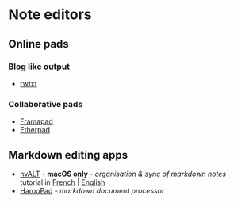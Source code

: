 # Note editors

## Online pads

### Blog like output

- [rwtxt](https://rwtxt.com/rwtxt/about)

### Collaborative pads

- [Framapad](https://framapad.org)
- [Etherpad](https://github.com/ether/etherpad-lite)


## Markdown editing apps

- [nvALT](http://brettterpstra.com/projects/nvalt/) - **macOS only** - _organisation & sync of markdown notes_  
    tutorial in [French](http://aya.io/blog/nvalt-prise-de-notes/) | [English](http://bettermess.com/plain-text-primer-nvalt-101/)
- [HarooPad](http://pad.haroopress.com/) - _markdown document processor_